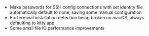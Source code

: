 - Make passwords for SSH config connections with set identity file automatically default to none, saving some manual configuration
- Fix terminal installation detection being broken on macOS, always defaulting to kitty.app
- Some small file IO performance improvements
